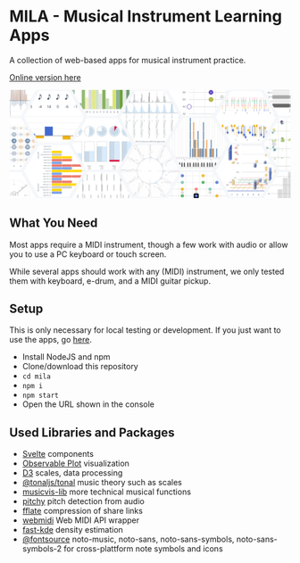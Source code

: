 # MILA - Musical Instrument Learning Apps

A collection of web-based apps for musical instrument practice.

[Online version here](https://visvar.github.io/mila/)

![](./doc/teaser_hex.png)

## What You Need

Most apps require a MIDI instrument, though a few work with audio or allow you to use a PC keyboard or touch screen.

While several apps should work with any (MIDI) instrument, we only tested them with keyboard, e-drum, and a MIDI guitar pickup.

## Setup

This is only necessary for local testing or development.
If you just want to use the apps, go [here](https://visvar.github.io/mila/).

- Install NodeJS and npm
- Clone/download this repository
- `cd mila`
- `npm i`
- `npm start`
- Open the URL shown in the console

## Used Libraries and Packages

- [Svelte](https://svelte.dev/) components
- [Observable Plot](https://observablehq.com/plot/) visualization
- [D3](https://d3js.org/) scales, data processing
- [@tonaljs/tonal](https://github.com/tonaljs/tonal) music theory such as scales
- [musicvis-lib](https://github.com/fheyen/musicvis-lib) more technical musical functions
- [pitchy](https://github.com/ianprime0509/pitchy) pitch detection from audio
- [fflate]([fflate](https://www.npmjs.com/package/fflate)) compression of share links
- [webmidi](https://github.com/djipco/webmidi) Web MIDI API wrapper
- [fast-kde](https://github.com/uwdata/fast-kde) density estimation
- [@fontsource](https://github.com/fontsource/fontsource) noto-music, noto-sans, noto-sans-symbols, noto-sans-symbols-2 for cross-plattform note symbols and icons
